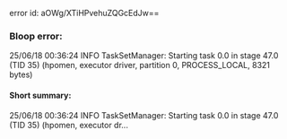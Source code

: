 error id: aOWg/XTiHPvehuZQGcEdJw==
### Bloop error:

25/06/18 00:36:24 INFO TaskSetManager: Starting task 0.0 in stage 47.0 (TID 35) (hpomen, executor driver, partition 0, PROCESS_LOCAL, 8321 bytes)
#### Short summary: 

25/06/18 00:36:24 INFO TaskSetManager: Starting task 0.0 in stage 47.0 (TID 35) (hpomen, executor dr...